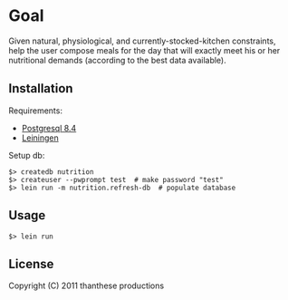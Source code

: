 # Goal

Given natural, physiological, and currently-stocked-kitchen constraints, help the user compose meals for the day that will exactly meet his or her nutritional demands (according to the best data available).

## Installation

Requirements:

- [Postgresql 8.4](http://www.postgresql.org/)
- [Leiningen](https://github.com/technomancy/leiningen)

Setup db:

    $> createdb nutrition
    $> createuser --pwprompt test  # make password "test"
    $> lein run -m nutrition.refresh-db  # populate database

## Usage

    $> lein run

## License

Copyright (C) 2011 thanthese productions
